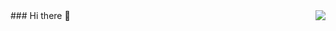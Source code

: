 <img align="right" src="https://github-readme-stats.vercel.app/api?username=zjtGitHub&show_icons=true&icon_color=CE1D2D&text_color=718096&bg_color=ffffff&hide_title=true" />
### Hi there 👋

<!--
**zjtGitHub/zjtGitHub** is a ✨ _special_ ✨ repository because its `README.md` (this file) appears on your GitHub profile.

Here are some ideas to get you started:

- 🔭 I’m currently working on ...
- 🌱 I’m currently learning ...
- 👯 I’m looking to collaborate on ...
- 🤔 I’m looking for help with ...
- 💬 Ask me about ...
- 📫 How to reach me: ...
- 😄 Pronouns: ...
- ⚡ Fun fact: ...
-->
